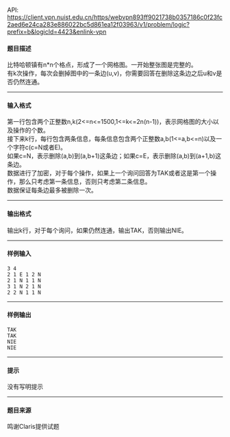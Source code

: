 API: https://client.vpn.nuist.edu.cn/https/webvpn893ff9021738b0357186c0f23fc2aed6e24ca283e886022bc5d861ea12f03963/v1/problem/logic?prefix=b&logicId=4423&enlink-vpn

#### 题目描述

比特哈顿镇有n\*n个格点，形成了一个网格图。一开始整张图是完整的。  
有k次操作，每次会删掉图中的一条边(u,v)，你需要回答在删除这条边之后u和v是否仍然连通。

---

#### 输入格式

第一行包含两个正整数n,k(2<=n<=1500,1<=k<=2n(n-1))，表示网格图的大小以及操作的个数。  
接下来k行，每行包含两条信息，每条信息包含两个正整数a,b(1<=a,b<=n)以及一个字符c(c=N或者E)。  
如果c=N，表示删除(a,b)到(a,b+1)这条边；如果c=E，表示删除(a,b)到(a+1,b)这条边。  
数据进行了加密，对于每个操作，如果上一个询问回答为TAK或者这是第一个操作，那么只考虑第一条信息，否则只考虑第二条信息。  
数据保证每条边最多被删除一次。

---

#### 输出格式

输出k行，对于每个询问，如果仍然连通，输出TAK，否则输出NIE。

---

#### 样例输入
```
3 4
2 1 E 1 2 N
2 1 N 1 1 N
3 1 N 2 1 N
2 2 N 1 1 N
```

---

#### 样例输出
```
TAK
TAK
NIE
NIE
```

---

#### 提示

没有写明提示

---

#### 题目来源

鸣谢Claris提供试题